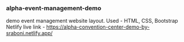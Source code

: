 ### alpha-event-management-demo
demo event management website layout. Used - HTML, CSS, Bootstrap
Netlify live link - https://alpha-convention-center-demo-by-sraboni.netlify.app/
